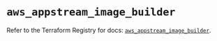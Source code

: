 # `aws_appstream_image_builder`

Refer to the Terraform Registry for docs: [`aws_appstream_image_builder`](https://registry.terraform.io/providers/hashicorp/aws/5.40.0/docs/resources/appstream_image_builder).
